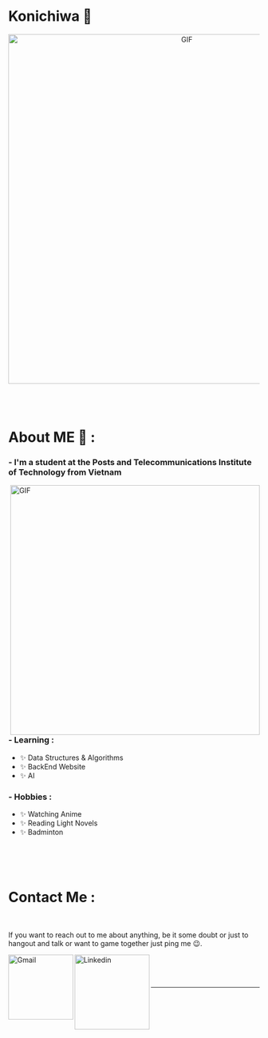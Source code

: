 # Konichiwa 👋

<div align="center">
<img hight="300" width="700" alt="GIF" align="center" src="https://i.pinimg.com/originals/78/9b/72/789b729f0ab2fe4d19d3c74aebe55bd6.jpg">
</div>

</br>
</br>
</br>


# About ME 💬 :

### - I'm a student at the Posts and Telecommunications  Institute of Technology from Vietnam

<img hight="400" width="500" alt="GIF" align="right" src="https://genk.mediacdn.vn/2019/3/21/anh-0-1553159248938513439522.gif">

### - Learning :
- ✨ Data Structures & Algorithms
- ✨ BackEnd Website
- ✨ AI

### - Hobbies : 
- ✨ Watching Anime
- ✨ Reading Light Novels
- ✨ Badminton

</br>
</br>
</br>

# Contact Me :

<p>
 </br>


If you want to reach out to me about anything, be it some doubt or just to hangout and talk or want to game together just ping me 😉.

<a href="mailto:qxdangvietanh@gmail.com">
 <img align="left" alt="Gmail" width="130" hight="100" src="https://github.com/Xx-Ashutosh-xX/Xx-Ashutosh-xX/blob/master/assets/icons/gmail.png" />
</a>
<a href="https://www.linkedin.com/in/dang-nguyen-740748252/">
  <img align="left" alt="Linkedin" width="150" hight="100" src="https://github.com/Xx-Ashutosh-xX/Xx-Ashutosh-xX/blob/master/assets/icons/linkedin.png" />
</br>
</br>
</br>
</a>

*************
